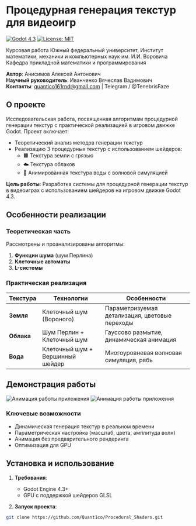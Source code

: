 # Процедурная генерация текстур для видеоигр

[![Godot 4.3](https://img.shields.io/badge/Godot-4.3-%23478cbf)](https://godotengine.org)
[![License: MIT](https://img.shields.io/badge/License-MIT-yellow.svg)](https://opensource.org/licenses/MIT)

Курсовая работа 
Южный федеральный университет, Институт математики, механики и компьютерных наук им. И.И. Воровича  
Кафедра прикладной математики и программирования

**Автор**: Анисимов Алексей Антонович  
**Научный руководитель**: Иванченко Вячеслав Вадимович  
**Контакты**: quantico161rnd@gmail.com | Telegram / @TenebrisFaze
## О проекте

Исследовательская работа, посвященная алгоритмам процедурной генерации текстур с практической реализацией в игровом движке Godot. Проект включает:

- Теоретический анализ методов генерации текстур
- Реализацию 3 процедурных текстур с использованием шейдеров:
  - 🟫 Текстура земли с грязью
  - ☁️ Текстура облаков
  - 🌊 Анимированная текстура воды с волновой симуляцией

**Цель работы**: Разработка системы для процедурной генерации текстур в видеоиграх с использованием шейдеров на игровом движке Godot 4.3.

## Особенности реализации

### Теоретическая часть
Рассмотрены и проанализированы алгоритмы:
1. **Функции шума** (шум Перлина)
2. **Клеточные автоматы**
3. **L-системы**

### Практическая реализация
| Текстура       | Технологии                     | Особенности                                     |
|----------------|--------------------------------|------------------------------------------------|
| **Земля**      | Клеточный шум (Вороного)       | Параметризуемая детализация, цветовые переходы |
| **Облака**     | Шум Перлин + Клеточный шум     | Гауссово размытие, динамическая анимация       |
| **Вода**       | Клеточный шум + Вершинный шейдер | Многоуровневая волновая симуляция, рябь        |

## Демонстрация работы

![Анимация работы приложения](gif/cloud.gif)
![Анимация работы приложения](gif/water.gif)

### Ключевые возможности
- Динамическая генерация текстур в реальном времени
- Параметрическая настройка (масштаб, цвета, амплитуда волн)
- Анимация без предварительного рендеринга
- Оптимизация для GPU

## Установка и использование

1. **Требования**:
   - Godot Engine 4.3+
   - GPU с поддержкой шейдеров GLSL

2. **Запуск проекта**:
```bash
git clone https://github.com/Quant1co/Procedural_Shaders.git
```
